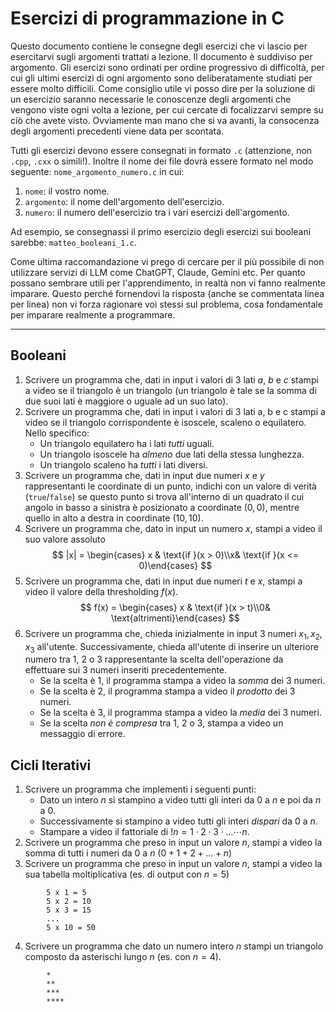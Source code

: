 # Esercizi di programmazione in C
Questo documento contiene le consegne degli esercizi che vi lascio per
esercitarvi sugli argomenti trattati a lezione. Il documento è suddiviso per
argomento. Gli esercizi sono ordinati per ordine progressivo di difficoltà, per
cui gli ultimi esercizi di ogni argomento sono deliberatamente studiati per
essere molto difficili. Come consiglio utile vi posso dire per la soluzione di
un esercizio saranno necessarie le conoscenze degli argomenti che vengono viste
ogni volta a lezione, per cui cercate di focalizzarvi sempre su ciò che avete
visto. Ovviamente man mano che si va avanti, la consocenza degli argomenti
precedenti viene data per scontata.

Tutti gli esercizi devono essere consegnati in formato `.c` (attenzione, non
`.cpp`, `.cxx` o simili!). Inoltre il nome dei file dovrà essere formato nel
modo seguente: `nome_argomento_numero.c` in cui:

1. `nome`: il vostro nome.
2. `argomento`: il nome dell'argomento dell'esercizio.
3. `numero`: il numero dell'esercizio tra i vari esercizi dell'argomento.

Ad esempio, se consegnassi il primo esercizio degli esercizi sui booleani
sarebbe: `matteo_booleani_1.c`.

Come ultima raccomandazione vi prego di cercare per il più possibile di non
utilizzare servizi di LLM come ChatGPT, Claude, Gemini etc. Per quanto possano
sembrare utili per l'apprendimento, in realtà non vi fanno realmente imparare.
Questo perché fornendovi la risposta (anche se commentata linea per linea) non
vi forza ragionare voi stessi sul problema, cosa fondamentale per imparare
realmente a programmare.

--- 

## Booleani

1. Scrivere un programma che, dati in input i valori di 3 lati $a$, $b$ e $c$
stampi a video se il triangolo è un triangolo (un triangolo è tale se la somma
di due suoi lati è maggiore o uguale ad un suo lato).
2. Scrivere un programma che, dati in input i valori di 3 lati a, b e c stampi a
video se il triangolo corrispondente è isoscele, scaleno o equilatero. Nello
specifico:
    * Un triangolo equilatero ha i lati *tutti* uguali.
    * Un triangolo isoscele ha *almeno* due lati della stessa lunghezza.
    * Un triangolo scaleno ha *tutti* i lati diversi.
3. Scrivere un programma che, dati in input due numeri $x$ e $y$ rappresentanti
le coordinate di un punto, indichi con un valore di verità (`true`/`false`) se
questo punto si trova all'interno di un quadrato il cui angolo in basso a
sinistra è posizionato a coordinate $(0, 0)$, mentre quello in alto a destra in
coordinate $(10, 10)$.
4. Scrivere un programma che, dato in input un numero $x$, stampi a video il
suo valore assoluto
$$
|x| = \begin{cases} x & \text{if }(x > 0)\\x& \text{if }(x <= 0)\end{cases}
$$
5. Scrivere un programma che, dati in input due numeri $t$ e $x$, stampi a
video il valore della thresholding $f(x)$.
$$
f(x) = \begin{cases} x & \text{if }(x > t)\\0& \text{altrimenti}\end{cases}
$$
6. Scrivere un programma che, chieda inizialmente in input 3 numeri $x_1, x_2,
x_3$ all'utente. Successivamente, chieda all'utente di inserire un ulteriore
numero tra 1, 2 o 3 rappresentante la scelta dell'operazione da effettuare sui
3 numeri inseriti precedentemente.
    * Se la scelta è 1, il programma stampa a video la *somma* dei 3 numeri.
    * Se la scelta è 2, il programma stampa a video il *prodotto* dei 3 numeri.
    * Se la scelta è 3, il programma stampa a video la *media* dei 3 numeri.
    * Se la scelta *non è compresa* tra 1, 2 o 3, stampa a video un messaggio
      di errore.

## Cicli Iterativi

1. Scrivere un programma che implementi i seguenti punti:
    * Dato un intero $n$ si stampino a video tutti gli
      interi da $0$ a $n$ e poi da $n$ a $0$.
    * Successivamente si stampino a video tutti gli interi *dispari* da $0$ a
      $n$.
    * Stampare a video il fattoriale di $!n = 1 \cdot 2 \cdot 3 \cdot \dots
      \cdots n$.
2. Scrivere un programma che preso in input un valore $n$, stampi a video la
somma di tutti i numeri da 0 a $n$ ($0 + 1 + 2 + \dots + n$)
3. Scrivere un programma che preso in input un valore $n$, stampi a video la
sua tabella moltiplicativa (es. di output con $n = 5$)

```
		5 x 1 = 5
		5 x 2 = 10 
		5 x 3 = 15
		...
		5 x 10 = 50
```

4. Scrivere un programma che dato un numero intero $n$ stampi un triangolo
composto da asterischi lungo $n$ (es. con $n = 4$).

```
		*
		**
		***
		****
```
